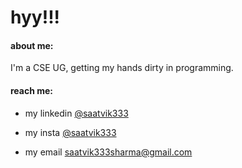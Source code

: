 # **hyy!!!**

#### about me:
<!-- ![aboutme](https://user-images.githubusercontent.com/75624562/154798631-ff499d69-8b9d-49c1-bcad-d835f0df6a83.png) -->

I'm a CSE UG, getting my hands dirty in programming.

#### reach me:

- my linkedin [@saatvik333](www.linkedin.com/in/saatvik333)

- my insta [@saatvik333](https://instagram.com/saatvik333)
  
- my email saatvik333sharma@gmail.com
